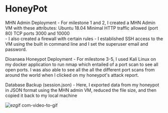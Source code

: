 # HoneyPot

MHN Admin Deployment
    - For milestone 1 and 2, I created a MHN Admin VM with these attributes: 
         Ubuntu 18.04 Minimal 
         HTTP traffic allowed (port 80) 
         TCP ports 3000 and 10000      
    - I also created a firewall with certain rules 
    - I established SSH access to the VM using the built in command line and I set the superuser email and password.
    
Dioanaea Honeypot Deployment
    - For milestone 3-5, I used Kali Linux on my docker application to run nmap which entailed of a port scan to see all open ports.  I was also able to see all the all the different port scans from around the world when I clicked on my honeypot's attack report. 
    
 Database Backup (session.json)
    - Here, I exported data from my honeypot in JSON format using the MHN admin VM, reduced the file size, and then copied it back to my local machine 
    
    
    
![ezgif com-video-to-gif](https://user-images.githubusercontent.com/123430729/235375957-75ad2a4e-fbd3-4b80-b3b9-d4bb9be1fda4.gif)
